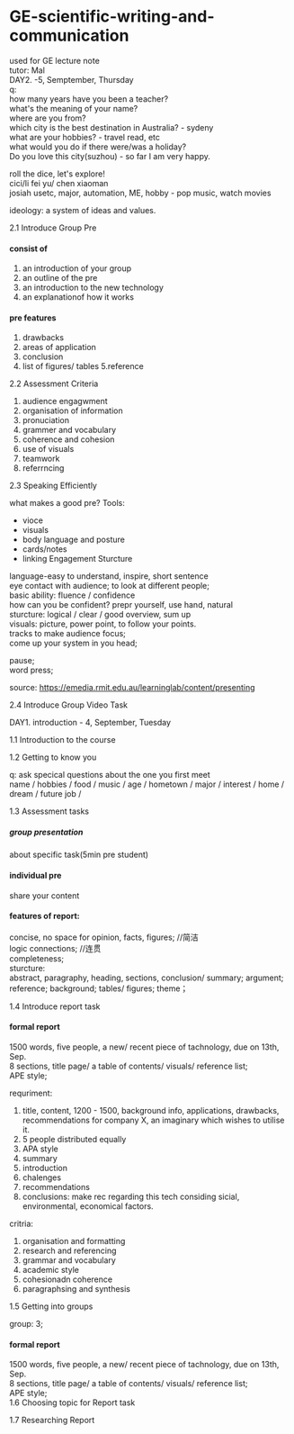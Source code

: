 # GE-scientific-writing-and-communication
used for GE lecture note  
tutor: Mal   
DAY2. -5, Semptember, Thursday  
q:   
how many years have you been a teacher?  
what's the meaning of your name?  
where are you from?  
which city is the best destination in Australia? - sydeny  
what are your hobbies? - travel read, etc  
what would you do if there were/was a holiday?    
Do you love this city(suzhou) - so far I am very happy.  

roll the dice, let's explore!  
cici/li fei yu/ chen xiaoman  
josiah usetc, major, automation, ME, hobby - pop music, watch movies

ideology: a system of ideas and values.

2.1 Introduce Group Pre  
#### consist of 
1. an introduction of your group 
2. an outline of the pre
3. an introduction to the new technology
4. an explanationof how it works
#### pre features 
1. drawbacks 
2. areas of application
3. conclusion
4. list of figures/ tables
5.reference 

2.2 Assessment Criteria
1. audience engagwment
2. organisation of information
3. pronuciation
4. grammer and vocabulary
5. coherence and cohesion
6. use of visuals 
7. teamwork
8. referrncing


2.3 Speaking Efficiently

what makes a good pre?
Tools:
- vioce 
- visuals 
- body language  and posture
- cards/notes
- linking
Engagement
Sturcture

language-easy to understand, inspire, short sentence  
eye contact with audience; to look at different  people;   
basic ability: fluence / confidence  
how can you be confident? prepr yourself, use hand, natural      
sturcture: logical / clear / good overview, sum up   
visuals: picture, power point, to follow your points.      
tracks to make audience focus;  
come up your system in you head; 

pause;  
word press;  

source: <https://emedia.rmit.edu.au/learninglab/content/presenting>

2.4 Introduce Group Video Task  



DAY1. introduction - 4, September, Tuesday

1.1 Introduction to the course

1.2 Getting to know you 

q: ask specical questions about the one you first meet  
name / hobbies / food / music / age / hometown / major / interest / home / dream / future job / 

1.3 Assessment tasks

##### group presentation
about specific task(5min pre student)
#### individual pre
share your content

#### features of report:

concise, no space for opinion, facts, figures; //简洁  
logic connections; //连贯  
completeness;   
sturcture:  
abstract, paragraphy, heading, sections, conclusion/ summary; argument; reference; background; tables/ figures; theme；   

1.4 Introduce report task

#### formal report
1500 words, five people, a new/ recent piece of tachnology, due on 13th, Sep.  
8 sections, title page/ a table of contents/ visuals/ reference list;  
APE style;

requriment:    
1. title, content, 1200 - 1500, background info, applications, drawbacks, recommendations for company X, an imaginary which wishes to utilise it.   
2. 5 people distributed equally  
3. APA style
4. summary
5. introduction
6. chalenges 
7. recommendations 
8. conclusions: make rec regarding this tech considing sicial, environmental, economical factors.

critria:
1. organisation and formatting 
2. research and referencing 
3. grammar and vocabulary 
4. academic style
5. cohesionadn coherence
5. paragraphsing and synthesis


1.5 Getting into groups 

group: 3;

#### formal report
1500 words, five people, a new/ recent piece of tachnology, due on 13th, Sep.  
8 sections, title page/ a table of contents/ visuals/ reference list;  
APE style;   
1.6 Choosing topic for Report task

1.7 Researching Report





